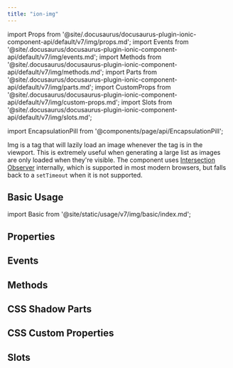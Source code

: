 ```yaml
---
title: "ion-img"
---
```


import Props from '@site/.docusaurus/docusaurus-plugin-ionic-component-api/default/v7/img/props.md';
import Events from '@site/.docusaurus/docusaurus-plugin-ionic-component-api/default/v7/img/events.md';
import Methods from '@site/.docusaurus/docusaurus-plugin-ionic-component-api/default/v7/img/methods.md';
import Parts from '@site/.docusaurus/docusaurus-plugin-ionic-component-api/default/v7/img/parts.md';
import CustomProps from '@site/.docusaurus/docusaurus-plugin-ionic-component-api/default/v7/img/custom-props.md';
import Slots from '@site/.docusaurus/docusaurus-plugin-ionic-component-api/default/v7/img/slots.md';

<head>
  <title>Img Tag to Lazy Load Images in Viewport | ion-img Tag</title>
  <meta name="description" content="Img tag lazy loads images whenever the tag is in the viewport. Utilize this component when generating large lists—as images are only loaded when visible." />
</head>

import EncapsulationPill from '@components/page/api/EncapsulationPill';

<EncapsulationPill type="shadow" />


Img is a tag that will lazily load an image whenever the tag is in the viewport. This is extremely useful when generating a large list as images are only loaded when they're visible. The component uses [Intersection Observer](https://caniuse.com/#feat=intersectionobserver) internally, which is supported in most modern browsers, but falls back to a `setTimeout` when it is not supported.

## Basic Usage

import Basic from '@site/static/usage/v7/img/basic/index.md';

<Basic />

## Properties
<Props />

## Events
<Events />

## Methods
<Methods />

## CSS Shadow Parts
<Parts />

## CSS Custom Properties
<CustomProps />

## Slots
<Slots />